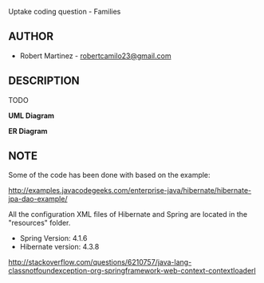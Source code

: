 Uptake coding question - Families

AUTHOR
------------------------------------------
* Robert Martinez - robertcamilo23@gmail.com

DESCRIPTION
------------------------------------------
TODO

**UML Diagram**

**ER Diagram**


NOTE
------------------------------------------

Some of the code has been done with based on the example:

http://examples.javacodegeeks.com/enterprise-java/hibernate/hibernate-jpa-dao-example/

All the configuration XML files of Hibernate and Spring
are located in the "resources" folder.

* Spring Version:    4.1.6
* Hibernate version: 4.3.8


http://stackoverflow.com/questions/6210757/java-lang-classnotfoundexception-org-springframework-web-context-contextloaderl